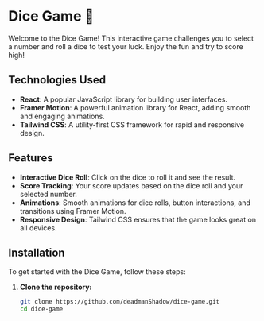 # Dice Game 🎲

Welcome to the Dice Game! This interactive game challenges you to select a number and roll a dice to test your luck. Enjoy the fun and try to score high!

## Technologies Used

- **React**: A popular JavaScript library for building user interfaces.
- **Framer Motion**: A powerful animation library for React, adding smooth and engaging animations.
- **Tailwind CSS**: A utility-first CSS framework for rapid and responsive design.

## Features

- **Interactive Dice Roll**: Click on the dice to roll it and see the result.
- **Score Tracking**: Your score updates based on the dice roll and your selected number.
- **Animations**: Smooth animations for dice rolls, button interactions, and transitions using Framer Motion.
- **Responsive Design**: Tailwind CSS ensures that the game looks great on all devices.

## Installation

To get started with the Dice Game, follow these steps:

1. **Clone the repository:**

   ```bash
   git clone https://github.com/deadmanShadow/dice-game.git
   cd dice-game
   ```
